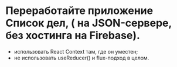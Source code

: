 # Переработайте приложение Список дел, ( на JSON-сервере, без хостинга на Firebase).

- использовать React Context там, где он уместен;
- не использовать useReducer() и flux-подход в целом.
